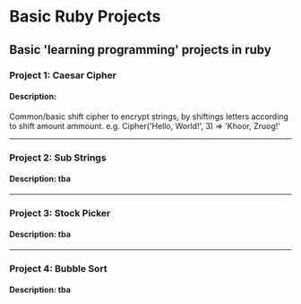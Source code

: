# Basic Ruby Projects
## Basic 'learning programming' projects in ruby


### Project 1: Caesar Cipher
#### Description:
Common/basic shift cipher to encrypt strings, by shiftings letters according to shift amount ammount.
e.g. Cipher('Hello, World!', 3) => 'Khoor, Zruog!'

---

### Project 2: Sub Strings
#### Description: tba

---

### Project 3: Stock Picker
#### Description: tba

---

### Project 4: Bubble Sort
#### Description: tba
